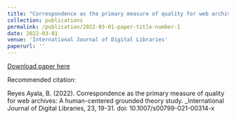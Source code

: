 ```yaml
---
title: "Correspondence as the primary measure of quality for web archives: A human-centered grounded theory study"
collection: publications
permalink: /publication/2022-03-01-paper-title-number-1
date: 2022-03-01
venue: 'International Journal of Digital Libraries'
paperurl: ''
---
```


[Download paper here](https://rdcu.be/cQbBC)

Recommended citation:  

Reyes Ayala, B. (2022). Correspondence as the primary measure of quality for web archives: A
human-centered grounded theory study. _International Journal of Digital Libraries, 23, 19-31. doi:
10.1007/s00799-021-00314-x
